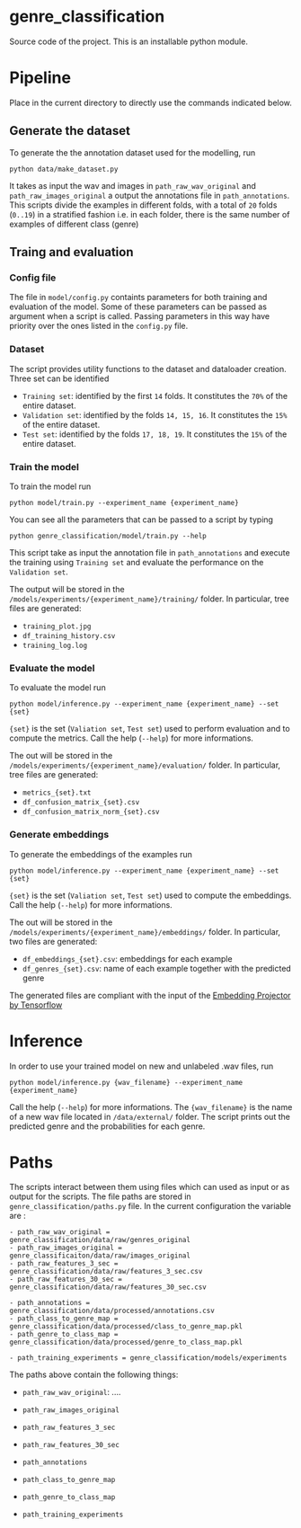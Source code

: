 genre_classification
==============================

Source code of the project. This is an installable python module.


# Pipeline

Place in the current directory to directly use the commands indicated below. 

## Generate the dataset

To generate the the annotation dataset used for the modelling, run

    python data/make_dataset.py
 
It takes as input the wav and images in `path_raw_wav_original` and `path_raw_images_original` a output the annotations file in `path_annotations`. This scripts divide the examples in different folds, with a total of `20` folds (`0..19`) in a stratified fashion i.e. in each folder, there is the same number of examples of different class (genre)

## Traing and evaluation


### Config file

The file in `model/config.py` containts parameters for both training and evaluation of the model. Some of these parameters can be passed as argument when a script is called. Passing parameters in this way have priority over the ones listed in the `config.py` file.

### Dataset
The script provides utility functions to the dataset and dataloader creation. Three set can be identified

 - `Training set`: identified by the first `14` folds. It constitutes the `70%` of the entire dataset.
 - `Validation set`: identified by the folds `14, 15, 16`. It constitutes the `15%` of the entire dataset.
 - `Test set`: identified by the folds `17, 18, 19`. It constitutes the `15%` of the entire dataset.

### Train the model
To train the model run

    python model/train.py --experiment_name {experiment_name}

You can see all the parameters that can be passed to a script by typing

    python genre_classification/model/train.py --help

This script take as input the annotation file in `path_annotations` and execute the training using `Training set` and evaluate the performance on the `Validation set`.

The output will be stored in the `/models/experiments/{experiment_name}/training/` folder. In particular, tree files are generated:

 - `training_plot.jpg` 
 - `df_training_history.csv`
 - `training_log.log` 



### Evaluate the model

To evaluate the model run 


    python model/inference.py --experiment_name {experiment_name} --set {set}

`{set}` is the set (`Valiation set`, `Test set`) used to perform evaluation and to compute the metrics. Call the help (`--help`) for more informations. 



The out will be stored in the `/models/experiments/{experiment_name}/evaluation/` folder. In particular, tree files are generated:

 - `metrics_{set}.txt` 
 - `df_confusion_matrix_{set}.csv`
 - `df_confusion_matrix_norm_{set}.csv`  


### Generate embeddings

To generate the embeddings of the examples run

    python model/inference.py --experiment_name {experiment_name} --set {set}

`{set}` is the set (`Valiation set`, `Test set`) used to compute the embeddings. Call the help (`--help`) for more informations. 


The out will be stored in the `/models/experiments/{experiment_name}/embeddings/` folder. In particular, two files are generated:


 - `df_embeddings_{set}.csv`: embeddings for each example
 - `df_genres_{set}.csv`: name of each example together with the predicted genre

The generated files are compliant with the input of the [Embedding Projector by Tensorflow](https://projector.tensorflow.org)



# Inference

In order to use your trained model on new and unlabeled .wav files, run

    python model/inference.py {wav_filename} --experiment_name {experiment_name}

Call the help (`--help`) for more informations. The `{wav_filename}` is the name of a new wav file located in `/data/external/` folder. The script prints out the predicted genre and the probabilities for each genre. 


# Paths

The scripts interact between them using files which can used as input or as output for the scripts. 
The file paths are stored in `genre_classification/paths.py` file. In the current configuration the variable are :

 

    - path_raw_wav_original = genre_classification/data/raw/genres_original
    - path_raw_images_original = genre_classificaiton/data/raw/images_original
    - path_raw_features_3_sec = genre_classification/data/raw/features_3_sec.csv
    - path_raw_features_30_sec = genre_classification/data/raw/features_30_sec.csv
    
    - path_annotations = genre_classification/data/processed/annotations.csv
    - path_class_to_genre_map = genre_classification/data/processed/class_to_genre_map.pkl
    - path_genre_to_class_map = genre_classification/data/processed/genre_to_class_map.pkl
    
    - path_training_experiments = genre_classification/models/experiments
    
The paths above contain the following things:

 - `path_raw_wav_original`: ....
 - `path_raw_images_original`
 - `path_raw_features_3_sec`
 - `path_raw_features_30_sec`

 - `path_annotations`
 - `path_class_to_genre_map`
 - `path_genre_to_class_map`
 
 - `path_training_experiments`










